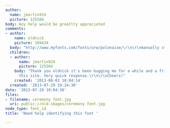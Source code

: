 ```yaml
---
author:
  name: jmartin924
  picture: 125504
body: Any help would be greatlty appreciated
comments:
- author:
    name: oldnick
    picture: 109434
  body: "http://www.myfonts.com/fonts/urw/polonaise/\r\n\r\nmanually stretched..."
  children:
  - author:
      name: jmartin924
      picture: 125504
    body: "Thank you oldnick it's been bugging me for a while and a friend recommended
      this site. Very quick response.\r\n\r\nCheers!"
    created: '2013-08-02 18:04:14'
  created: '2013-07-29 19:24:30'
date: '2013-07-29 19:04:36'
files:
- filename: ceremony font.jpg
  uri: public://old-images/ceremony font.jpg
node_type: font_id
title: 'Need help identifying this font '

---
```


